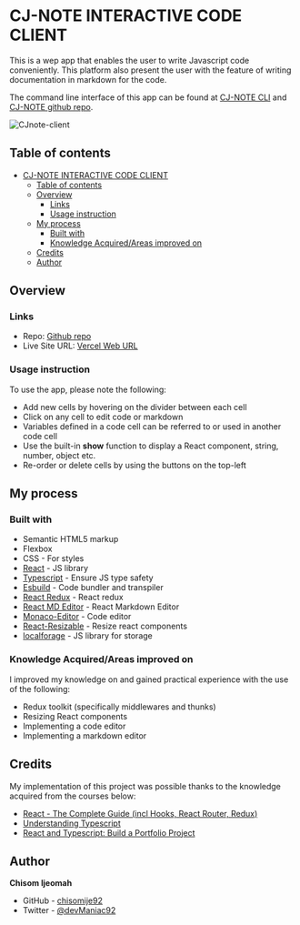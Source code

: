 # CJ-NOTE INTERACTIVE CODE CLIENT

This is a wep app that enables the user to write Javascript code conveniently. This platform also present the user with the feature of writing documentation in markdown for the code.

The command line interface of this app can be found at [CJ-NOTE CLI](https://www.npmjs.com/package/cjnote) and [CJ-NOTE github repo](https://github.com/chisomije92/CJNote).

![CJnote-client](https://user-images.githubusercontent.com/68636386/170349196-e76ce0da-b335-464b-9459-5fdab55fbcee.png)

## Table of contents

- [CJ-NOTE INTERACTIVE CODE CLIENT](#cj-note-interactive-code-client)
  - [Table of contents](#table-of-contents)
  - [Overview](#overview)
    - [Links](#links)
    - [Usage instruction](#usage-instruction)
  - [My process](#my-process)
    - [Built with](#built-with)
    - [Knowledge Acquired/Areas improved on](#knowledge-acquiredareas-improved-on)
  - [Credits](#credits)
  - [Author](#author)

## Overview

### Links

- Repo: [Github repo](https://github.com/chisomije92/cj-note-client)
- Live Site URL: [Vercel Web URL](https://cj-note-client.vercel.app/)

### Usage instruction

To use the app, please note the following:

- Add new cells by hovering on the divider between each cell
- Click on any cell to edit code or markdown
- Variables defined in a code cell can be referred to or used in another code cell
- Use the built-in **show** function to display a React component, string, number, object etc.
- Re-order or delete cells by using the buttons on the top-left

## My process

### Built with

- Semantic HTML5 markup
- Flexbox
- CSS - For styles
- [React](https://reactjs.org/) - JS library
- [Typescript](https://www.typescriptlang.org/) - Ensure JS type safety
- [Esbuild](https://esbuild.github.io/) - Code bundler and transpiler
- [React Redux](https://react-redux.js.org/) - React redux
- [React MD Editor](https://www.npmjs.com/package/@uiw/react-md-editor) - React Markdown Editor
- [Monaco-Editor](https://www.npmjs.com/package/@monaco-editor/react) - Code editor
- [React-Resizable](https://www.npmjs.com/package/react-resizable) - Resize react components
- [localforage](https://localforage.github.io/localForage/) - JS library for storage

### Knowledge Acquired/Areas improved on

I improved my knowledge on and gained practical experience with the use of the following:

- Redux toolkit (specifically middlewares and thunks)
- Resizing React components
- Implementing a code editor
- Implementing a markdown editor

## Credits

My implementation of this project was possible thanks to the knowledge acquired from the courses below:

- [React - The Complete Guide (incl Hooks, React Router, Redux)](https://www.udemy.com/course/react-the-complete-guide-incl-redux/)
- [Understanding Typescript](https://www.udemy.com/course/understanding-typescript/)
- [React and Typescript: Build a Portfolio Project](https://www.udemy.com/course/react-and-typescript-build-a-portfolio-project/)

## Author

**Chisom Ijeomah**

- GitHub - [chisomije92](https://github.com/chisomije92)
- Twitter - [@devManiac92](https://www.twitter.com/@devManiac92)

